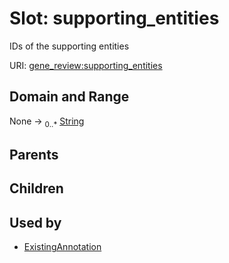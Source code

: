 
# Slot: supporting_entities

IDs of the supporting entities

URI: [gene_review:supporting_entities](https://w3id.org/ai4curation/gene_review/supporting_entities)


## Domain and Range

None &#8594;  <sub>0..\*</sub> [String](types/String.md)

## Parents


## Children


## Used by

 * [ExistingAnnotation](ExistingAnnotation.md)
